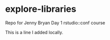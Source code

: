 # explore-libraries
Repo for Jenny Bryan Day 1 rstudio::conf course

This is a line I added locally. 